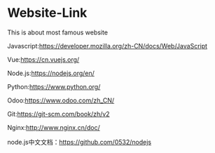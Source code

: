 # Website-Link
This is about most famous website

Javascript:https://developer.mozilla.org/zh-CN/docs/Web/JavaScript 

Vue:https://cn.vuejs.org/

Node.js:https://nodejs.org/en/

Python:https://www.python.org/

Odoo:https://www.odoo.com/zh_CN/

Git:https://git-scm.com/book/zh/v2

Nginx:http://www.nginx.cn/doc/

node.js中文文档：https://github.com/0532/nodejs
  

